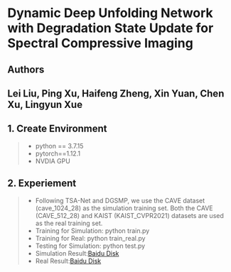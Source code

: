 # Dynamic Deep Unfolding Network with Degradation State Update for Spectral Compressive Imaging

## Authors

## Lei Liu, Ping Xu, Haifeng Zheng, Xin Yuan, Chen Xu, Lingyun Xue

## 1. Create Environment

>- python == 3.7.15
>- pytorch==1.12.1
>- NVDIA GPU

## 2. Experiement

>- Following TSA-Net and DGSMP, we use the CAVE dataset (cave_1024_28) as the simulation training set. Both the CAVE (CAVE_512_28) and KAIST (KAIST_CVPR2021) datasets are used as the real training set.
>- Training for Simulation: python train.py
>- Training for Real: python train_real.py
>- Testing for Simulation: python test.py
>- Simulation Result:[Baidu Disk](https://pan.baidu.com/ )
>- Real Result:[Baidu Disk](https://pan.baidu.com/ )
